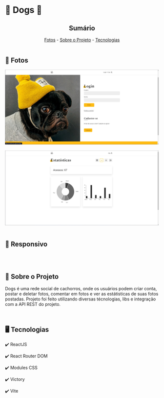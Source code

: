 <h1>🐶 Dogs 🐶</h1>

<!-- LINKS -->
<div align="center">
 <h2> Sumário</h2>
  <a href="#fotos">Fotos</a> -
  <a href="#sobre">Sobre o Projeto</a> - 
  <a href="#tec">Tecnologias</a>
</div>
<br>

<!-- FOTOS -->
<div id="fotos">
    <h2> 📸 Fotos </h2>
        <img src="./img_readme/dogs-login.jpg" alt="" style="width:750px">
        <br><br>
        <img src="./img_readme/estatisticas.jpg" alt="" style="width:750px">
        <br><br>
       
 <h2> 📱 Responsivo </h2>
    <img src="./img_readme/dogs-mobile.gif" alt="" style="width:250px">
        <br><br>
</div>

<!-- SOBRE -->
<div id="sobre">
    <h2> 📝 Sobre o Projeto </h2> 
    <p>
      Dogs é uma rede social de cachorros, onde os usuários podem criar conta, postar e deletar fotos, comentar em fotos e ver as estátisticas de suas fotos postadas.
      Projeto foi feito utilizando diversas técnologias, libs e integração com a API REST do projeto.
    </p>

</div>
<br>

<!-- TECNOLOGIAS -->
<div id="tec">

<h2> 🖥️ Tecnologias</h2>
    <p> ✔️ ReactJS </p>
    <p> ✔️ React Router DOM </p>
    <p> ✔️ Modules CSS </p>
    <p> ✔️ Victory </p>
    <p> ✔️ Vite </p>

</div>

